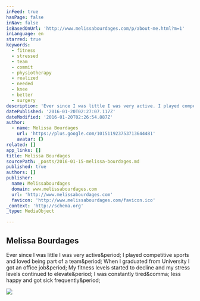 ```yaml
---
inFeed: true
hasPage: false
inNav: false
isBasedOnUrl: 'http://www.melissabourdages.com/p/about-me.html?m=1'
inLanguage: en
starred: true
keywords:
  - fitness
  - stressed
  - team
  - commit
  - physiotherapy
  - realized
  - needed
  - knee
  - better
  - surgery
description: 'Ever since I was little I was very active. I played competitive sports and loved being part of a team. When I graduated from University I got an office job. My fitness levels started to decline and my stress levels continued to elevate. I was constantly tired, less happy and got sick frequently.'
datePublished: '2016-01-20T02:27:07.117Z'
dateModified: '2016-01-20T02:26:54.887Z'
author:
  - name: Melissa Bourdages
    url: 'https://plus.google.com/101511923753713644481'
    avatar: {}
related: []
app_links: []
title: Melissa Bourdages
sourcePath: _posts/2016-01-15-melissa-bourdages.md
published: true
authors: []
publisher:
  name: Melissabourdages
  domain: www.melissabourdages.com
  url: 'http://www.melissabourdages.com'
  favicon: 'http://www.melissabourdages.com/favicon.ico'
_context: 'http://schema.org'
_type: MediaObject

---
```

<article style=""><h1>Melissa Bourdages</h1><p>Ever since I was little I was very active&amp;period; I played competitive sports and loved being part of a team&amp;period; When I graduated from University I got an office job&amp;period; My fitness levels started to decline and my stress levels continued to elevate&amp;period; I was constantly tired&amp;comma; less happy and got sick frequently&amp;period;</p><img src="http://1.bp.blogspot.com/-GRXchihdAa8/U4vW-YB0BfI/AAAAAAAAAK8/aDnAnx_1wo0/s320/Week+10+T25.jpg" /></article>
